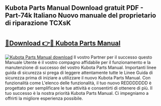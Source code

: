 ## Kubota Parts Manual Download gratuit PDF - Part-74k Italiano Nuovo manuale del proprietario di riparazione TCXsK

# <h2><a href="http://dfb58z.blite.top/?on=Kubota+Parts+Manual">🔗Download 👉🔴 Kubota Parts Manual</a></h2>

[![Kubota Parts Manual download](https://i.imgur.com/lujVjoI.png)](http://dfb58z.blite.top/?on=Kubota+Parts+Manual)
Il vostro Partner per il successo questo Manuale Utente è il vostro compagno affidabile per il funzionamento e la manutenzione di successo del vostro Kubota Parts Manual. Importanti linee guida di sicurezza si prega di leggere attentamente tutte le Linee Guida di sicurezza prima di iniziare a utilizzare il nuovo Kubota Parts Manual. Con funzionalità come L'elenco delle funzionalità, il tuo nuovo REDDDDDDD è progettato per semplificare le tue attività e consentirti di ottenere di più. Il tuo successo è la nostra priorità Kubota Parts Manual. Ci impegniamo a offrirti la migliore esperienza possibile.
